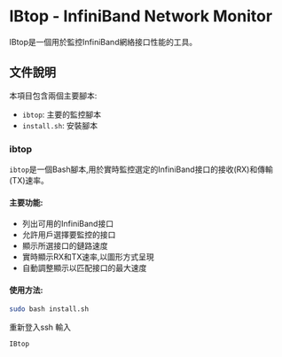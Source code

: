 # IBtop - InfiniBand Network Monitor

IBtop是一個用於監控InfiniBand網絡接口性能的工具。

## 文件說明

本項目包含兩個主要腳本:

- `ibtop`: 主要的監控腳本
- `install.sh`: 安裝腳本

### ibtop

`ibtop`是一個Bash腳本,用於實時監控選定的InfiniBand接口的接收(RX)和傳輸(TX)速率。

#### 主要功能:

- 列出可用的InfiniBand接口
- 允許用戶選擇要監控的接口
- 顯示所選接口的鏈路速度
- 實時顯示RX和TX速率,以圖形方式呈現
- 自動調整顯示以匹配接口的最大速度

#### 使用方法:

```bash
sudo bash install.sh
```

重新登入ssh
輸入
```bash
IBtop
```
